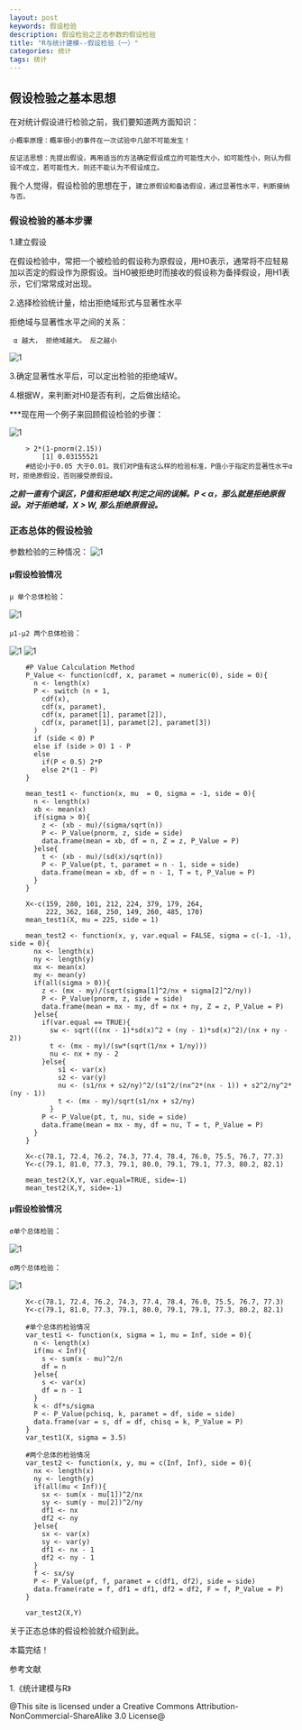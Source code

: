```yaml
---
layout: post
keywords: 假设检验
description: 假设检验之正态参数的假设检验
title: "R与统计建模--假设检验（一）"
categories: 统计
tags: 统计
---
```

## 假设检验之基本思想

在对统计假设进行检验之前，我们要知道两方面知识：

`小概率原理：概率很小的事件在一次试验中几部不可能发生！`

`反证法思想：先提出假设，再用适当的方法确定假设成立的可能性大小，如可能性小，则认为假设不成立，若可能性大，则还不能认为不假设成立。`

我个人觉得，假设检验的思想在于，`建立原假设和备选假设，通过显著性水平，判断接纳与否。`

### 假设检验的基本步骤 
1.建立假设

在假设检验中，常把一个被检验的假设称为原假设，用H0表示，通常将不应轻易加以否定的假设作为原假设。当H0被拒绝时而接收的假设称为备择假设，用H1表示，它们常常成对出现。

2.选择检验统计量，给出拒绝域形式与显著性水平

拒绝域与显著性水平之间的关系：

` α 越大， 拒绝域越大。 反之越小`

![1](/public/img/posts/jujueyu.png)

3.确定显著性水平后，可以定出检验的拒绝域W。

4.根据W，来判断对H0是否有利，之后做出结论。

***现在用一个例子来回顾假设检验的步骤：

![1](/public/img/posts/jiashejianyan1examp1.png)

		> 2*(1-pnorm(2.15))
			[1] 0.03155521
		#结论小于0.05 大于0.01。我们对P值有这么样的检验标准，P值小于指定的显著性水平α时，拒绝原假设，否则接受原假设。

***之前一直有个误区，P值和拒绝域X判定之间的误解。P < α，那么就是拒绝原假设。对于拒绝域，X > W, 那么拒绝原假设。***	

### 正态总体的假设检验
参数检验的三种情况：
![1](/public/img/posts/jiashejianyan1jiasheqingkuang1.png)

#### μ假设检验情况
`μ 单个总体检验`：

![1](/public/img/posts/jiashejianyan1junzhidange1.png)

`μ1-μ2 两个总体检验`：

![1](/public/img/posts/jiashejianyan1junzhisuan1.png)
![1](/public/img/posts/jiashejianyan1junzhisuan2.png)

		#P Value Calculation Method
		P_Value <- function(cdf, x, paramet = numeric(0), side = 0){
		  n <- length(x)
		  P <- switch (n + 1,
			cdf(x),
			cdf(x, paramet),
			cdf(x, paramet[1], paramet[2]),
			cdf(x, paramet[1], paramet[2], paramet[3])
		  )
		  if (side < 0) P
		  else if (side > 0) 1 - P
		  else 
			if(P < 0.5) 2*P
			else 2*(1 - P)
		}

		mean_test1 <- function(x, mu  = 0, sigma = -1, side = 0){
		  n <- length(x)
		  xb <- mean(x)
		  if(sigma > 0){
			z <- (xb - mu)/(sigma/sqrt(n))
			P <- P_Value(pnorm, z, side = side)
			data.frame(mean = xb, df = n, Z = z, P_Value = P)
		  }else{
			t <- (xb - mu)/(sd(x)/sqrt(n))
			P <- P_Value(pt, t, paramet = n - 1, side = side)
			data.frame(mean = xb, df = n - 1, T = t, P_Value = P)
		  }
		}

		X<-c(159, 280, 101, 212, 224, 379, 179, 264,
			 222, 362, 168, 250, 149, 260, 485, 170)
		mean_test1(X, mu = 225, side = 1)

		mean_test2 <- function(x, y, var.equal = FALSE, sigma = c(-1, -1), side = 0){
		  nx <- length(x)
		  ny <- length(y)
		  mx <- mean(x)
		  my <- mean(y)
		  if(all(sigma > 0)){
			z <- (mx - my)/(sqrt(sigma[1]^2/nx + sigma[2]^2/ny))
			P <- P_Value(pnorm, z, side = side)
			data.frame(mean = mx - my, df = nx + ny, Z = z, P_Value = P)
		  }else{
			if(var.equal == TRUE){
			  sw <- sqrt(((nx - 1)*sd(x)^2 + (ny - 1)*sd(x)^2)/(nx + ny - 2))
			  t <- (mx - my)/(sw*(sqrt(1/nx + 1/ny)))
			  nu <- nx + ny - 2
			}else{
				s1 <- var(x)
				s2 <- var(y)
				nu <- (s1/nx + s2/ny)^2/(s1^2/(nx^2*(nx - 1)) + s2^2/ny^2*(ny - 1))
				t <- (mx - my)/sqrt(s1/nx + s2/ny)
			  }
			P <- P_Value(pt, t, nu, side = side)
			data.frame(mean = mx - my, df = nu, T = t, P_Value = P)
		  }
		}

		X<-c(78.1, 72.4, 76.2, 74.3, 77.4, 78.4, 76.0, 75.5, 76.7, 77.3)
		Y<-c(79.1, 81.0, 77.3, 79.1, 80.0, 79.1, 79.1, 77.3, 80.2, 82.1)

		mean_test2(X,Y, var.equal=TRUE, side=-1)
		mean_test2(X,Y, side=-1)

#### μ假设检验情况
`σ单个总体检验`：

![1](/public/img/posts/jiashejianyan1fangchadan1.png)

`σ两个总体检验`：

![1](/public/img/posts/jiashejianyan1fangchasuan1.png)

		X<-c(78.1, 72.4, 76.2, 74.3, 77.4, 78.4, 76.0, 75.5, 76.7, 77.3)
		Y<-c(79.1, 81.0, 77.3, 79.1, 80.0, 79.1, 79.1, 77.3, 80.2, 82.1)
		
		#单个总体的检验情况
		var_test1 <- function(x, sigma = 1, mu = Inf, side = 0){
		  n <- length(x)
		  if(mu < Inf){
			s <- sum(x - mu)^2/n
			df = n
		  }else{
			s <- var(x)
			df = n - 1
		  }
		  k <- df*s/sigma
		  P <- P_Value(pchisq, k, paramet = df, side = side)
		  data.frame(var = s, df = df, chisq = k, P_Value = P)
		}
		var_test1(X, sigma = 3.5)
		
		#两个总体的检验情况
		var_test2 <- function(x, y, mu = c(Inf, Inf), side = 0){
		  nx <- length(x)
		  ny <- length(y)
		  if(all(mu < Inf)){
			sx <- sum(x - mu[1])^2/nx
			sy <- sum(y - mu[2])^2/ny
			df1 <- nx
			df2 <- ny
		  }else{
			sx <- var(x)
			sy <- var(y)
			df1 <- nx - 1
			df2 <- ny - 1
		  }
		  f <- sx/sy
		  P <- P_Value(pf, f, paramet = c(df1, df2), side = side)
		  data.frame(rate = f, df1 = df1, df2 = df2, F = f, P_Value = P)
		}

		var_test2(X,Y)

关于正态总体的假设检验就介绍到此。

本篇完结！

参考文献

1.《统计建模与R》

@This site is licensed under a Creative Commons Attribution-NonCommercial-ShareAlike 3.0 License@
